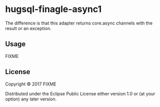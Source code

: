 # hugsql-finagle-async1

 The difference is that this adapter returns core.async channels with the result or an exception.

## Usage

FIXME

## License

Copyright © 2017 FIXME

Distributed under the Eclipse Public License either version 1.0 or (at
your option) any later version.
